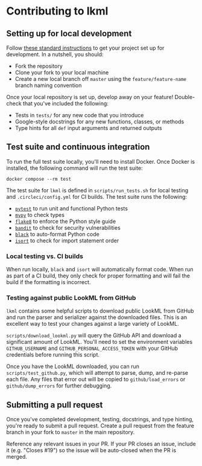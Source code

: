 # Contributing to lkml

## Setting up for local development

Follow [these standard instructions](https://opensource.guide/how-to-contribute/#opening-a-pull-request) to get your project set up for development. In a nutshell, you should:

- Fork the repository
- Clone your fork to your local machine
- Create a new local branch off `master` using the `feature/feature-name` branch naming convention

Once your local repository is set up, develop away on your feature! Double-check that you've included the following:

* Tests in `tests/` for any new code that you introduce
* Google-style docstrings for any new functions, classes, or methods
* Type hints for all `def` input arguments and returned outputs

## Test suite and continuous integration

To run the full test suite locally, you'll need to install Docker. Once Docker is installed, the following command will run the test suite:

```
docker compose --rm test
```

The test suite for `lkml` is defined in `scripts/run_tests.sh` for local testing and `.circleci/config.yml` for CI builds. The test suite runs the following:

* [`pytest`](https://docs.pytest.org/en/latest/) to run unit and functional Python tests
* [`mypy`](http://mypy-lang.org/) to check types
* [`flake8`](http://flake8.pycqa.org/en/latest/) to enforce the Python style guide
* [`bandit`](https://bandit.readthedocs.io/en/latest/) to check for security vulnerabilities
* [`black`](https://black.readthedocs.io/en/stable/) to auto-format Python code
* [`isort`](https://isort.readthedocs.io/en/latest/) to check for import statement order

### Local testing vs. CI builds

When run locally, `black` and `isort` will automatically format code. When run as part of a CI build, they only check for proper formatting and will fail the build if the formatting is incorrect.

### Testing against public LookML from GitHub

`lkml` contains some helpful scripts to download public LookML from GitHub and run the parser and serializer against the downloaded files. This is an excellent way to test your changes against a large variety of LookML.

`scripts/download_lookml.py` will query the GitHub API and download a significant amount of LookML. You'll need to set the environment variables `GITHUB_USERNAME` and `GITHUB_PERSONAL_ACCESS_TOKEN` with your GitHub credentials before running this script.

Once you have the LookML downloaded, you can run `scripts/test_github.py`, which will attempt to parse, dump, and re-parse each file. Any files that error out will be copied to `github/load_errors` or `github/dump_errors` for further debugging.

## Submitting a pull request

Once you've completed development, testing, docstrings, and type hinting, you're ready to submit a pull request. Create a pull request from the feature branch in your fork to `master` in the main repository.

Reference any relevant issues in your PR. If your PR closes an issue, include it (e.g. "Closes #19") so the issue will be auto-closed when the PR is merged.
